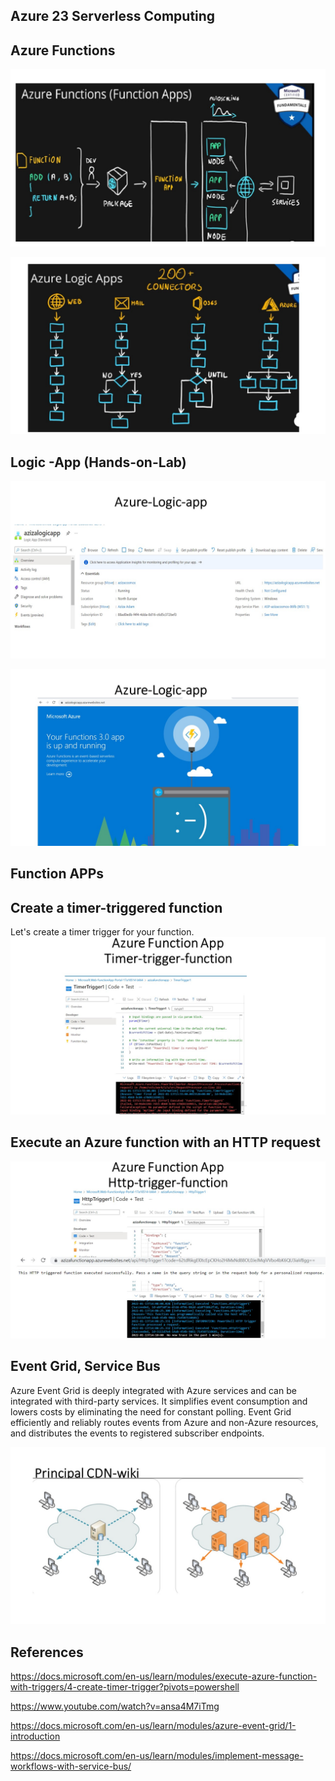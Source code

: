 ## Azure 23 Serverless Computing

	
## Azure Functions 	


![Azure-Serverless-Functions]( https://github.com/techgrounds/cloud-6-repo-AzizaAdam/blob/main/00_includes/AZ23/Azure%20serverless%20services.jpg)  



![Azure-Logic-App]( https://github.com/techgrounds/cloud-6-repo-AzizaAdam/blob/main/00_includes/AZ23/Azure%20Logic-App.jpg) 

			
## Logic -App (Hands-on-Lab)

![My-Azure-Logic-App-details]( https://github.com/techgrounds/cloud-6-repo-AzizaAdam/blob/main/00_includes/AZ23/Azure%20Logic-App-info.jpg) 

![My-Azure-Logic-App]( https://github.com/techgrounds/cloud-6-repo-AzizaAdam/blob/main/00_includes/AZ23/My%20Azure%20Logic%20app.jpg) 


## Function APPs

## Create a timer-triggered function

Let's create a timer trigger for your function.
![Logic-App-Timmer-Trigger]( https://github.com/techgrounds/cloud-6-repo-AzizaAdam/blob/main/00_includes/AZ23/Azure%20function-Timer%20trigger.jpg)  



## Execute an Azure function with an HTTP request

![Logic-App-HTTP-Trigger]( https://github.com/techgrounds/cloud-6-repo-AzizaAdam/blob/main/00_includes/AZ23/Azure%20function%20APP-HTTP-trigger.jpg)  



## Event Grid, Service Bus 	

Azure Event Grid is deeply integrated with Azure services and can be integrated with third-party services. It simplifies event consumption and lowers costs by eliminating the need for constant polling. Event Grid efficiently and reliably routes events from Azure and non-Azure resources, and distributes the events to registered subscriber endpoints.


![Concept-CDN]( https://github.com/techgrounds/cloud-6-repo-AzizaAdam/blob/main/00_includes/AZ19/CDN%20concept.jpg)  





## References
https://docs.microsoft.com/en-us/learn/modules/execute-azure-function-with-triggers/4-create-timer-trigger?pivots=powershell

https://www.youtube.com/watch?v=ansa4M7iTmg

https://docs.microsoft.com/en-us/learn/modules/azure-event-grid/1-introduction

https://docs.microsoft.com/en-us/learn/modules/implement-message-workflows-with-service-bus/



